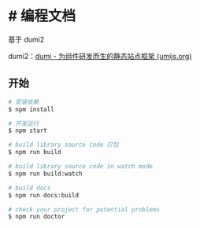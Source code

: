# # 编程文档

基于 dumi2 

dumi2：[dumi - 为组件研发而生的静态站点框架 (umijs.org)](https://d.umijs.org/)

## 开始

```bash
# 安装依赖
$ npm install

# 开发运行
$ npm start

# build library source code 打包
$ npm run build

# build library source code in watch mode
$ npm run build:watch

# build docs
$ npm run docs:build

# check your project for potential problems
$ npm run doctor
```
